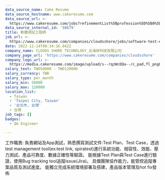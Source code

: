 ```yaml
---
data_source_name: Cake Resume
data_source_hostname: www.cakeresume.com
data_source_url: >-
  https://www.cakeresume.com/jobs?refinementList%5Bprofession%5D%5B0%5D=engineering_qa-engineer&refinementList%5Bsalary_type%5D=per_month&refinementList%5Bsalary_currency%5D=TWD&range%5Bsalary_range%5D%5Bmax%5D=600000
data_source_internal_id: '50679'
title: 軟體測試工程師
job_url: >-
  https://www.cakeresume.com/companies/cloudsshore/jobs/software-test-engineer-116ea7
date: 2022-12-14T08:34:16.042Z
company_name: CLOUDS SHORE TECHNOLOGY_云海岸科技有限公司
company_page_url: 'https://www.cakeresume.com/companies/cloudsshore'
company_logo_url: >-
  https://media.cakeresume.com/image/upload/s--rqzWcOQa--/c_pad,fl_png8,h_200,w_200/v1661840928/eapmjxxqclvnzotd6f7k.png
salary_text: TWD50000 - TWD120000
salary_currency: TWD
salary_type: per_month
salary_min: 50000
salary_max: 120000
location_list:
  - Taiwan
  - 'Taipei City, Taiwan'
  - '台北市, 台灣'
  - 台灣
job_tags: []
badges:
  - QA Engineer

---
```


工作職責: 負責網站及App測試，熟悉撰寫測試文件:Test Plan、Test Case，透過test management tool(ex:test link, spiratest)進行系統功能、相容性、效能、壓力測試、產品可靠度、數據正確性等驗證。 能根據Test Plan與Test Case進行驗證，使用Bug tracking tool追蹤issue(Jira)。 具備團隊協作能力，能管控追蹤專案品質及測試進度。 能獨立完成系統環境部署及搭建，產品版本管理及hot fix發佈
